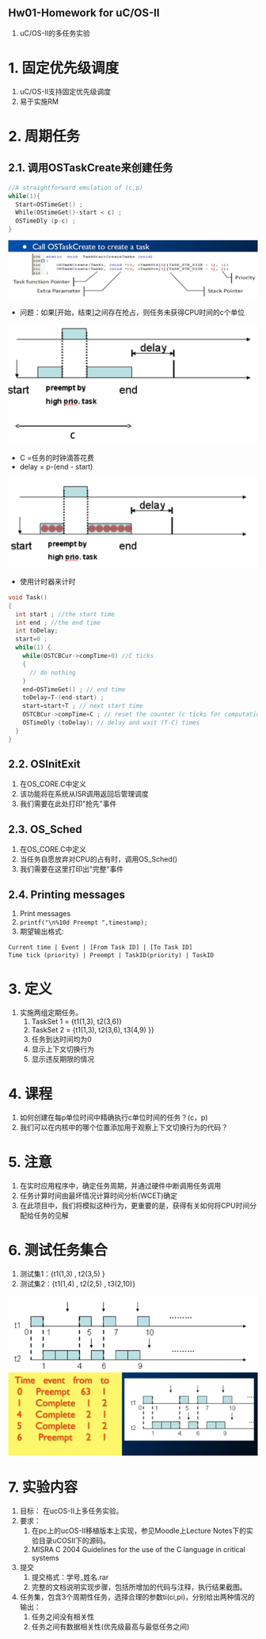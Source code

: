 Hw01-Homework for uC/OS-II
---
1. uC/OS-II的多任务实验

# 1. 固定优先级调度
1. uC/OS-II支持固定优先级调度
2. 易于实施RM

# 2. 周期任务

## 2.1. 调用OSTaskCreate来创建任务
```c++
//A straightforward emulation of (c,p)
while(1){
  Start=OSTimeGet() ;
  While(OStimeGet()-start < c) ;
  OSTimeDly (p-c) ;
}
```

![](img/hw01/2.png)

- 问题：如果[开始，结束]之间存在抢占，则任务未获得CPU时间的c个单位

![](img/hw01/1.png)

- C =任务的时钟滴答花费
- delay = p-(end - start)

![](img/hw01/3.png)

- 使用计时器来计时
```c++
void Task()
{
  int start ; //the start time
  int end ; //the end time
  int toDelay;
  start=0 ;
  while(1) {
    while(OSTCBCur->compTime>0) //C ticks
    {
      // do nothing
    }
    end=OSTimeGet() ; // end time
    toDelay=T-(end-start) ;
    start=start+T ; // next start time
    OSTCBCur->compTime=C ; // reset the counter (c ticks for computation)
    OSTimeDly (toDelay); // delay and wait (T-C) times
  }
}
```

## 2.2. OSInitExit
1. 在OS_CORE.C中定义
2. 该功能将在系统从ISR调用返回后管理调度
3. 我们需要在此处打印"抢先"事件

## 2.3. OS_Sched
1. 在OS_CORE.C中定义
2. 当任务自愿放弃对CPU的占有时，调用OS_Sched()
3. 我们需要在这里打印出"完整"事件

## 2.4. Printing messages
1. Print messages
2. `printf("\n%10d Preempt ",timestamp);`
3. 期望输出格式:
```
Current time | Event | [From Task ID] | [To Task ID]
Time tick (priority) | Preempt | TaskID(priority) | TaskID
```

# 3. 定义
1. 实施两组定期任务。
   1. TaskSet 1 = {t1(1,3), t2(3,6)}
   2. TaskSet 2 = {t1(1,3), t2(3,6), t3(4,9) }}
   3. 任务到达时间均为0
   4. 显示上下文切换行为
   5. 显示违反期限的情况

# 4. 课程
1. 如何创建在每p单位时间中精确执行c单位时间的任务？(c，p)
2. 我们可以在内核中的哪个位置添加用于观察上下文切换行为的代码？
  
# 5. 注意
1. 在实时应用程序中，确定任务周期，并通过硬件中断调用任务调用
2. 任务计算时间由最坏情况计算时间分析(WCET)确定
3. 在此项目中，我们将模拟这种行为，更重要的是，获得有关如何将CPU时间分配给任务的见解

# 6. 测试任务集合
1. 测试集1：{t1(1,3) , t2(3,5) }
2. 测试集2：{t1(1,4) , t2(2,5) , t3(2,10)}

![](img/hw01/4.png)
![](img/hw01/5.png)

# 7. 实验内容
1. ⽬标： 在ucOS-II上多任务实验。
2. 要求：
   1. 在pc上的ucOS-II移植版本上实现，参⻅Moodle上Lecture Notes下的实验⽬录uCOSII下的源码。
   2. MISRA C 2004 Guidelines for the use of the C language in critical systems
3. 提交
   1. 提交格式：学号_姓名.rar
   2. 完整的⽂档说明实现步骤，包括所增加的代码与注释，执⾏结果截图。
4. 任务集，包含3个周期性任务，选择合理的参数ti(ci,pi)，分别给出两种情况的输出：
   1. 任务之间没有相关性
   2. 任务之间有数据相关性(优先级最⾼与最低任务之间)